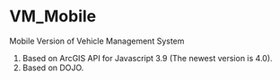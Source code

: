 VM_Mobile
=========

Mobile Version of Vehicle Management System

1.  Based on ArcGIS API for Javascript 3.9 (The newest version is 4.0).
2.  Based on DOJO.
